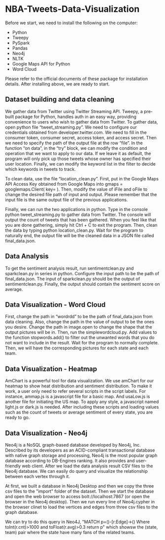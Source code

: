 # NBA-Tweets-Data-Visualization

Before we start, we need to install the following on the computer: 

- Python
- Tweepy 
- PySpark
- Pandas
- Neo4j
- NLTK
- Google Maps API for Python
- Word Cloud

Please refer to the official documents of these package for installation details. After installing above, we are ready to start. 

## Dataset building and data cleaning

We gather data from Twitter using Twitter Streaming API. Tweepy, a pre-built package for Python, handles auth in an easy way, providing convenience to users who wish to gather data from Twitter. To gather data, open python file “tweet_streaming.py”. We need to configure our credentials obtained from developer.twitter.com. We need to fill in the consumer token, consumer secret, access token, and access secret. Then we need to specify the path of the output file at the row “file”. In the function “on data”,  in the “try” block, we can modify the condition and operation that we want to apply to our data. If we leave it as default, the program will only pick up those tweets whose owner has specified their user location. Finally, we can modify the keyword list in the filter to decide which keywords in tweets to track. 

To clean data, use the file “location_clean.py”. First, put in the Google Maps API Access Key obtained from Google Maps into  gmaps = googlemaps.Client( key= ). Then, modify the value of iFile and oFile to change the desired file path of input and output. Please remember that the input file is the same output file of the previous applications. 

Finally, we can run the two applications in python. Type in the console python tweet_streaming.py to gather data from Twitter. The console will output the count of tweets that has been gathered. When you feel like that you are done gathering, simply hit Ctrl + C to exit the program. Then, clean the data by typing python location_clean.py. Wait for the program to naturally end, the output file will be the cleaned data in a JSON file called final_data.json. 

## Data Analysis

To get the sentiment analysis result, run sentimentclean.py and sparkclean.py in series in python. Configure the input path to be the path of final_data.json. The input of sparkclean.py should be the output of sentimentclean.py. Finally, the output should contain the sentiment score on average. 

## Data Visualization - Word Cloud

First, change the path in “wordrdd” to be the path of final_data.json from data cleaning. Also, change the path in the value of output to be the ones you desire. Change the path in image.open to change the shape that the output pictures will be in. Then, run the simplewordcloud.py. Add values to the function stopwords.add() to filter out the unwanted words that you do not want to include in the result. Wait for the program to normally complete. Then, we will have the corresponding pictures for each state and each team. 

## Data Visualization - Heatmap

AmChart is a powerful tool for data visualization. We use amChart for our heatmap to show heat distribution and sentiment distribution. To make it work, a user only need to refer several scripts in the script labels. For instance, ammap.js is a javascript file for a basic map. And usaLow.js is another file for initiating the US map. To apply any style, a javascript named light.js or dark.js is needed. After including these scripts and loading values such as the count of tweets or average sentiment of every state, you are ready to go.

## Data Visualization - Neo4j

Neo4j is a NoSQL graph-based database developed by Neo4j, Inc. Described by its developers as an ACID-compliant transactional database with native graph storage and processing, Neo4j is the most popular graph database according to DB-Engines ranking. It also provides and user-friendly web client. After we load the data analysis result CSV files to the Neo4j database. We can easily do query and visualize the relationship between each vertex through it. 

At first, we built a database in Neo4j Desktop and then we copy the three csv files to the "import" folder of the dataset. Then we start the database and open the web browser to access bolt://localhost:7867 (or open the browser in the Neo4j desktop). Then we run every line of Neo4j.cypher in the browser clinet to load the vertices and edges from three csv files to the graph database.

We can try to do this query in Neo4J, "MATCH p=()-[r:Edge]->() Where toInt(r.cnt)>1000 and toFloat(r.avg)>0.3 return p" which showsw the (state, team) pair where the state have many fans of the related teams.  